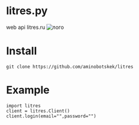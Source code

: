 # litres.py
web api litres.ru
![лого](https://github.com/aminobotskek/litres/assets/94906343/2b2119ce-5fa1-4dc8-94f0-9cd5d1ad9ab0)

# Install
```
git clone https://github.com/aminobotskek/litres
```
# Example
```python3
import litres
client = litres.Client()
client.login(email="",password="")
